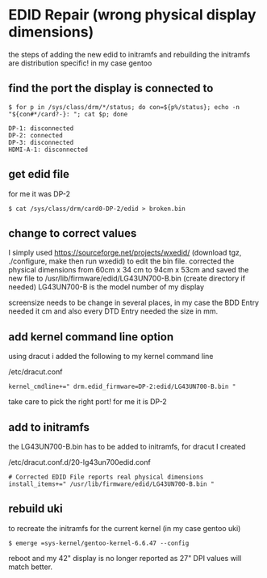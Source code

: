 # EDID Repair (wrong physical display dimensions)
the steps of adding the new edid to initramfs and rebuilding the initramfs are distribution specific! in my case gentoo

## find the port the display is connected to
```
$ for p in /sys/class/drm/*/status; do con=${p%/status}; echo -n "${con#*/card?-}: "; cat $p; done

DP-1: disconnected
DP-2: connected
DP-3: disconnected
HDMI-A-1: disconnected

```

## get edid file
for me it was DP-2
```
$ cat /sys/class/drm/card0-DP-2/edid > broken.bin
```

## change to correct values
I simply used https://sourceforge.net/projects/wxedid/ (download tgz, ./configure, make then run wxedid) to edit  the bin file.
corrected the physical dimensions from 60cm x 34 cm to 94cm x 53cm and saved the new file to /usr/lib/firmware/edid/LG43UN700-B.bin (create directory if needed) 
LG43UN700-B is the model number of my display 

screensize needs to be change in several places, in my case the BDD Entry needed it cm and also every DTD Entry needed the size in mm.

## add kernel command line option
using dracut i added the following to my kernel command line

/etc/dracut.conf
```
kernel_cmdline+=" drm.edid_firmware=DP-2:edid/LG43UN700-B.bin "
```
take care to pick the right port! for me it is DP-2

## add to initramfs
the LG43UN700-B.bin has to be added to initramfs, for dracut I created

/etc/dracut.conf.d/20-lg43un700edid.conf 
```
# Corrected EDID File reports real physical dimensions
install_items+=" /usr/lib/firmware/edid/LG43UN700-B.bin "
```

## rebuild uki
to recreate the initramfs for the current kernel (in my case gentoo uki)
```
$ emerge =sys-kernel/gentoo-kernel-6.6.47 --config
```

reboot and my 42" display is no longer reported as 27" DPI values will match better.
